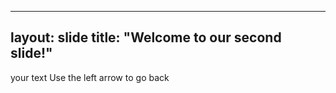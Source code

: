 ---
layout: slide 
title: "Welcome to our second slide!"
--
your text
Use the left arrow to go back 
